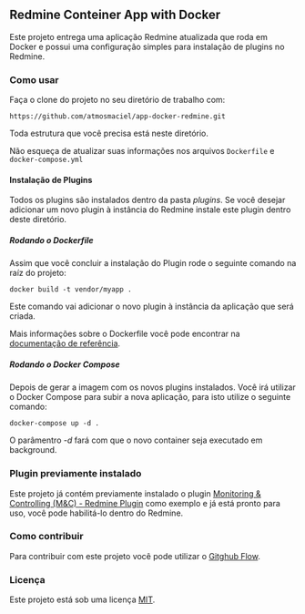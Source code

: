 Redmine Conteiner App with Docker
---------------------------------

Este projeto entrega uma aplicação Redmine atualizada que roda em Docker e possui uma configuração simples para instalação de plugins no Redmine.

### Como usar

Faça o clone do projeto no seu diretório de trabalho com:

```https://github.com/atmosmaciel/app-docker-redmine.git```

Toda estrutura que você precisa está neste diretório.

Não esqueça de atualizar suas informações nos arquivos ```Dockerfile``` e ```docker-compose.yml```

#### Instalação de Plugins

Todos os plugins são instalados dentro da pasta *plugins*. Se você desejar adicionar um novo plugin à instância do Redmine instale este plugin dentro deste diretório.

##### Rodando o Dockerfile

Assim que você concluir a instalação do Plugin rode o seguinte comando na raíz do projeto:

```docker build -t vendor/myapp .```

Este comando vai adicionar o novo plugin à instância da aplicação que será criada.

Mais informações sobre o Dockerfile você pode encontrar na [documentação de referência](https://docs.docker.com/engine/reference/builder/).

##### Rodando o Docker Compose

Depois de gerar a imagem com os novos plugins instalados. Você irá utilizar o Docker Compose para subir a nova aplicação, para isto utilize o seguinte comando:

```docker-compose up -d .```

O parâmentro *-d* fará com que o novo container seja executado em background.

### Plugin previamente instalado

Este projeto já contém previamente instalado o plugin [Monitoring & Controlling (M&C) - Redmine Plugin](https://github.com/alexmonteiro/Redmine-Monitoring-Controlling) como exemplo e já está pronto para uso, você pode habilitá-lo dentro do Redmine.

### Como contribuir

Para contribuir com este projeto você pode utilizar o [Gitghub Flow](https://guides.github.com/introduction/flow/).

### Licença

Este projeto está sob uma licença [MIT](LICENSE.txt).
